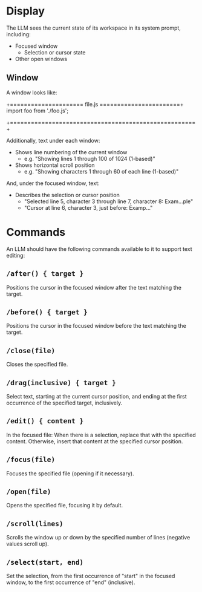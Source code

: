 # Display

The LLM sees the current state of its workspace in its system prompt, including:

* Focused window
  * Selection or cursor state
* Other open windows

## Window

A window looks like:

+===================== file.js =======================+
import foo from './foo.js';

+=====================================================+

Additionally, text under each window:

* Shows line numbering of the current window
  * e.g. "Showing lines 1 through 100 of 1024 (1-based)"
* Shows horizontal scroll position
  * e.g. "Showing characters 1 through 60 of each line (1-based)"

And, under the focused window, text:

* Describes the selection or cursor position
  * "Selected line 5, character 3 through line 7, character 8: Exam...ple"
  * "Cursor at line 6, character 3, just before: Examp..."

# Commands

An LLM should have the following commands available to it to support text editing:

## `/after() { target }`

Positions the cursor in the focused window after the text matching the target.

## `/before() { target }`

Positions the cursor in the focused window before the text matching the target.

## `/close(file)`

Closes the specified file.

## `/drag(inclusive) { target }`

Select text, starting at the current cursor position, and ending at the first occurrence of the specified target, inclusively.

## `/edit() { content }`

In the focused file: When there is a selection, replace that with the specified content. Otherwise, insert that content at the specified cursor position.

## `/focus(file)`

Focuses the specified file (opening if it necessary).

## `/open(file)`

Opens the specified file, focusing it by default.

## `/scroll(lines)`

Scrolls the window up or down by the specified number of lines (negative values scroll up).

## `/select(start, end)`

Set the selection, from the first occurrence of "start" in the focused window, to the first occurrence of "end" (inclusive).

